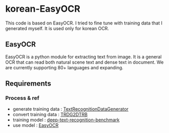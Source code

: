 # korean-EasyOCR

This code is based on EasyOCR.
I tried to fine tune with training data that I generated myself.
It is used only for korean OCR.

## EasyOCR
EasyOCR is a python module for extracting text from image. It is a general OCR that can read both natural scene text and dense text in document. We are currently supporting 80+ languages and expanding.

## Requirements
### Process & ref
- generate training data : [TextRecognitionDataGenerator](https://github.com/Belval/TextRecognitionDataGenerator)
- convert training data : [TRDG2DTRB](https://github.com/DaveLogs/TRDG2DTRB)
- training model  : [deep-text-recognition-benchmark](https://github.com/clovaai/deep-text-recognition-benchmark)
- use model : [EasyOCR](https://github.com/JaidedAI/EasyOCR)
